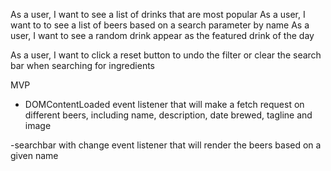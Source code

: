 As a user, I want to see a list of drinks that are most popular 
As a user, I want to to see a list of beers based on a search parameter by name 
As a user, I want to see a random drink appear as the featured drink of the day

As a user, I want to click a reset button to undo the filter or clear the search bar when searching for ingredients 

MVP
- DOMContentLoaded event listener that will make a fetch request on different beers, including name, description, date brewed, tagline and image

-searchbar with change event listener that will render the beers based on a given name 





